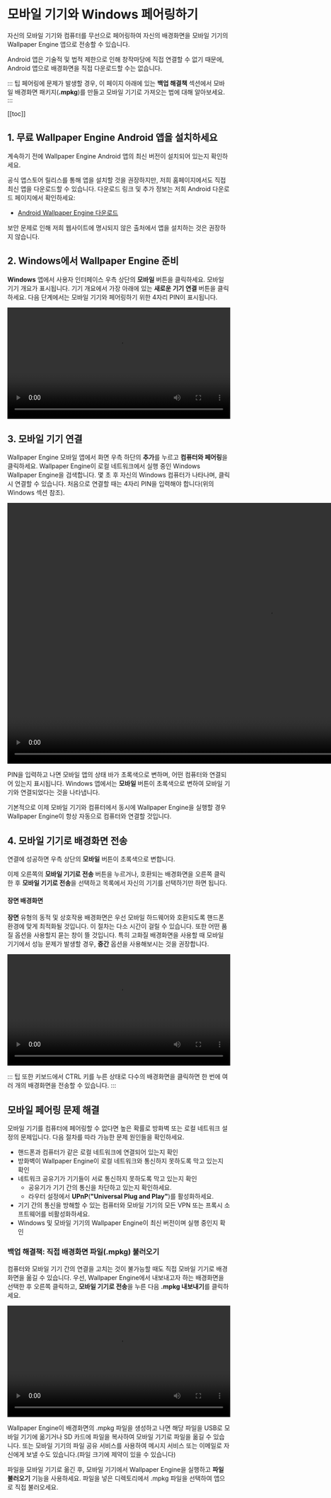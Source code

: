 # 모바일 기기와 Windows 페어링하기

자신의 모바일 기기와 컴퓨터를 무선으로 페어링하여 자신의 배경화면을 모바일 기기의 Wallpaper Engine 앱으로 전송할 수 있습니다.

Android 앱은 기술적 및 법적 제한으로 인해 창작마당에 직접 연결할 수 없기 때문에, Android 앱으로 배경화면을 직접 다운로드할 수는 없습니다.

::: 팁 페어링에 문제가 발생할 경우, 이 페이지 아래에 있는 **백업 해결책** 섹션에서 모바일 배경화면 패키지(**.mpkg**)를 만들고 모바일 기기로 가져오는 법에 대해 알아보세요.
:::

[[toc]]

## 1. 무료 Wallpaper Engine Android 앱을 설치하세요

계속하기 전에 Wallpaper Engine Android 앱의 최신 버전이 설치되어 있는지 확인하세요.

공식 앱스토어 릴리스를 통해 앱을 설치할 것을 권장하지만, 저희 홈페이지에서도 직접 최신 앱을 다운로드할 수 있습니다. 다운로드 링크 및 추가 정보는 저희 Android 다운로드 페이지에서 확인하세요:

* [Android Wallpaper Engine 다운로드](https://www.wallpaperengine.io/android/)

보안 문제로 인해 저희 웹사이트에 명시되지 않은 출처에서 앱을 설치하는 것은 권장하지 않습니다.

## 2. Windows에서 Wallpaper Engine 준비

**Windows** 앱에서 사용자 인터페이스 우측 상단의 **모바일** 버튼을 클릭하세요. 모바일 기기 개요가 표시됩니다. 기기 개요에서 가장 아래에 있는 **새로운 기기 연결** 버튼을 클릭하세요. 다음 단계에서는 모바일 기기와 페어링하기 위한 4자리 PIN이 표시됩니다.

<video width="100%" controls autoplay loop>
  <source src="/videos/mobile_pin.mp4" type="video/mp4">
  브라우저가 비디오 태그를 지원하지 않습니다.
</video>

## 3. 모바일 기기 연결

Wallpaper Engine 모바일 앱에서 화면 우측 하단의 **추가**를 누르고 **컴퓨터와 페어링**을 클릭하세요. Wallpaper Engine이 로컬 네트워크에서 실행 중인 Windows Wallpaper Engine을 검색합니다. 몇 초 후 자신의 Windows 컴퓨터가 나타나며, 클릭 시 연결할 수 있습니다. 처음으로 연결할 때는 4자리 PIN을 입력해야 합니다(위의 Windows 섹션 참조).

<video height="590px" style="display:block;margin:0 auto;" controls autoplay loop>
  <source src="/videos/mobile_connect.mp4" type="video/mp4">
  브라우저가 비디오 태그를 지원하지 않습니다.
</video>

PIN을 입력하고 나면 모바일 앱의 상태 바가 초록색으로 변하며, 어떤 컴퓨터와 연결되어 있는지 표시됩니다. Windows 앱에서는 **모바일** 버튼이 초록색으로 변하여 모바일 기기와 연결되었다는 것을 나타냅니다.

기본적으로 이제 모바일 기기와 컴퓨터에서 동시에 Wallpaper Engine을 실행할 경우 Wallpaper Engine이 항상 자동으로 컴퓨터와 연결할 것입니다.

## 4. 모바일 기기로 배경화면 전송

연결에 성공하면 우측 상단의 **모바일** 버튼이 초록색으로 변합니다.

이제 오른쪽의 **모바일 기기로 전송** 버튼을 누르거나, 호환되는 배경화면을 오른쪽 클릭한 후 **모바일 기기로 전송**을 선택하고 목록에서 자신의 기기를 선택하기만 하면 됩니다.

#### 장면 배경화면

**장면** 유형의 동적 및 상호작용 배경화면은 우선 모바일 하드웨어와 호환되도록 핸드폰 환경에 맞게 최적화될 것입니다. 이 절차는 다소 시간이 걸릴 수 있습니다. 또한 어떤 품질 옵션을 사용할지 묻는 창이 뜰 것입니다. 특히 고화질 배경화면을 사용할 때 모바일 기기에서 성능 문제가 발생할 경우, **중간** 옵션을 사용해보시는 것을 권장합니다.

<video width="100%" controls autoplay loop>
  <source src="/videos/mobile_transfer.mp4" type="video/mp4">
  브라우저가 비디오 태그를 지원하지 않습니다.
</video>

::: 팁 또한 키보드에서 CTRL 키를 누른 상태로 다수의 배경화면을 클릭하면 한 번에 여러 개의 배경화면을 전송할 수 있습니다.
:::

## 모바일 페어링 문제 해결

모바일 기기를 컴퓨터에 페어링할 수 없다면 높은 확률로 방화벽 또는 로컬 네트워크 설정의 문제입니다. 다음 절차를 따라 가능한 문제 원인들을 확인하세요.

* 핸드폰과 컴퓨터가 같은 로컬 네트워크에 연결되어 있는지 확인
* 방화벽이 Wallpaper Engine이 로컬 네트워크와 통신하지 못하도록 막고 있는지 확인
* 네트워크 공유기가 기기들이 서로 통신하지 못하도록 막고 있는지 확인
    * 공유기가 기기 간의 통신을 차단하고 있는지 확인하세요.
    * 라우터 설정에서 **UPnP**(**"Universal Plug and Play"**)를 활성화하세요.
* 기기 간의 통신을 방해할 수 있는 컴퓨터와 모바일 기기의 모든 VPN 또는 프록시 소프트웨어를 비활성화하세요.
* Windows 및 모바일 기기의 Wallpaper Engine이 최신 버전이며 실행 중인지 확인

### 백업 해결책: 직접 배경화면 파일(.mpkg) 불러오기

컴퓨터와 모바일 기기 간의 연결을 고치는 것이 불가능할 때도 직접 모바일 기기로 배경화면을 옮길 수 있습니다. 우선, Wallpaper Engine에서 내보내고자 하는 배경화면을 선택한 후 오른쪽 클릭하고, **모바일 기기로 전송**을 누른 다음 **.mpkg 내보내기**를 클릭하세요.

<video width="100%" controls autoplay loop>
  <source src="/videos/mobile_export.mp4" type="video/mp4">
  브라우저가 비디오 태그를 지원하지 않습니다.
</video>

Wallpaper Engine이 배경화면의 .mpkg 파일을 생성하고 나면 해당 파일을 USB로 모바일 기기에 옮기거나 SD 카드에 파일을 복사하여 모바일 기기로 파일을 옮길 수 있습니다. 또는 모바일 기기의 파일 공유 서비스를 사용하여 메시지 서비스 또는 이메일로 자신에게 보낼 수도 있습니다.(파일 크기에 제약이 있을 수 있습니다)

파일을 모바일 기기로 옮긴 후, 모바일 기기에서 Wallpaper Engine을 실행하고 **파일 불러오기** 기능을 사용하세요. 파일을 넣은 디렉토리에서 .mpkg 파일을 선택하여 앱으로 직접 불러오세요.